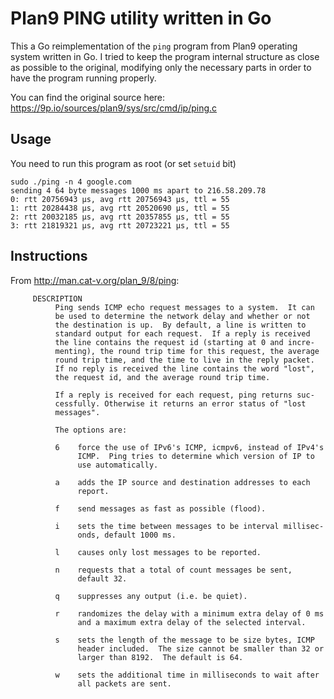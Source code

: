 # Plan9 PING utility written in Go

This a Go reimplementation of the `ping` program from Plan9 operating system written in Go.
I tried to keep the program internal structure as close as possible to the original, modifying only the necessary parts in order to have the program running properly.

You can find the original source here: https://9p.io/sources/plan9/sys/src/cmd/ip/ping.c

## Usage

You need to run this program as root (or set `setuid` bit)

```
sudo ./ping -n 4 google.com
sending 4 64 byte messages 1000 ms apart to 216.58.209.78
0: rtt 20756943 µs, avg rtt 20756943 µs, ttl = 55
1: rtt 20284438 µs, avg rtt 20520690 µs, ttl = 55
2: rtt 20032185 µs, avg rtt 20357855 µs, ttl = 55
3: rtt 21819321 µs, avg rtt 20723221 µs, ttl = 55
```

## Instructions

From http://man.cat-v.org/plan_9/8/ping:

```
     DESCRIPTION
          Ping sends ICMP echo request messages to a system.  It can
          be used to determine the network delay and whether or not
          the destination is up.  By default, a line is written to
          standard output for each request.  If a reply is received
          the line contains the request id (starting at 0 and incre-
          menting), the round trip time for this request, the average
          round trip time, and the time to live in the reply packet.
          If no reply is received the line contains the word "lost",
          the request id, and the average round trip time.

          If a reply is received for each request, ping returns suc-
          cessfully. Otherwise it returns an error status of "lost
          messages".

          The options are:

          6    force the use of IPv6's ICMP, icmpv6, instead of IPv4's
               ICMP.  Ping tries to determine which version of IP to
               use automatically.

          a    adds the IP source and destination addresses to each
               report.

          f    send messages as fast as possible (flood).

          i    sets the time between messages to be interval millisec-
               onds, default 1000 ms.

          l    causes only lost messages to be reported.

          n    requests that a total of count messages be sent,
               default 32.

          q    suppresses any output (i.e. be quiet).

          r    randomizes the delay with a minimum extra delay of 0 ms
               and a maximum extra delay of the selected interval.

          s    sets the length of the message to be size bytes, ICMP
               header included.  The size cannot be smaller than 32 or
               larger than 8192.  The default is 64.

          w    sets the additional time in milliseconds to wait after
               all packets are sent.
```